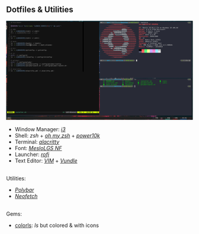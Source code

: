 Dotfiles & Utilities
--------------------

![Screenshot](https://raw.githubusercontent.com/CMarah/dotfiles/main/images/sample.PNG)


- Window Manager: [_i3_](https://i3wm.org/)
- Shell: _zsh_ + [_oh my zsh_](https://github.com/ohmyzsh/ohmyzsh) + [_power10k_](https://github.com/romkatv/powerlevel10k)
- Terminal: [_alacritty_](https://github.com/alacritty/alacritty)
- Font: [_MesloLGS NF_](https://github.com/romkatv/powerlevel10k-media/)
- Launcher: [_rofi_](https://github.com/davatorium/rofi)
- Text Editor: [_VIM_](https://www.vim.org/) + [_Vundle_](https://github.com/VundleVim/Vundle.vim)

\
Utilities:
- [_Polybar_](https://github.com/polybar/polybar)
- [_Neofetch_](https://github.com/dylanaraps/neofetch)

\
Gems:
- [colorls](https://github.com/athityakumar/colorls#installation): _ls_ but colored & with icons
